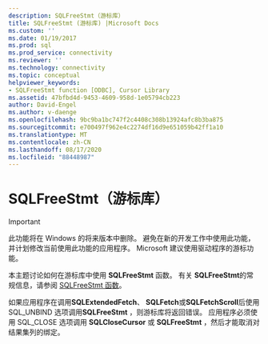 ```yaml
---
description: SQLFreeStmt（游标库）
title: SQLFreeStmt (游标库) |Microsoft Docs
ms.custom: ''
ms.date: 01/19/2017
ms.prod: sql
ms.prod_service: connectivity
ms.reviewer: ''
ms.technology: connectivity
ms.topic: conceptual
helpviewer_keywords:
- SQLFreeStmt function [ODBC], Cursor Library
ms.assetid: 47bfbd4d-9453-4609-958d-1e05794cb223
author: David-Engel
ms.author: v-daenge
ms.openlocfilehash: 9bc9ba1bc747f2c4408c308b13924afc8b3ba875
ms.sourcegitcommit: e700497f962e4c2274df16d9e651059b42ff1a10
ms.translationtype: MT
ms.contentlocale: zh-CN
ms.lasthandoff: 08/17/2020
ms.locfileid: "88448987"
---
```

# <a name="sqlfreestmt-cursor-library"></a>SQLFreeStmt（游标库）
> [!IMPORTANT]  
>  此功能将在 Windows 的将来版本中删除。 避免在新的开发工作中使用此功能，并计划修改当前使用此功能的应用程序。 Microsoft 建议使用驱动程序的游标功能。  
  
 本主题讨论如何在游标库中使用 **SQLFreeStmt** 函数。 有关 **SQLFreeStmt**的常规信息，请参阅 [SQLFreeStmt 函数](../../../odbc/reference/syntax/sqlfreestmt-function.md)。  
  
 如果应用程序在调用**SQLExtendedFetch**、 **SQLFetch**或**SQLFetchScroll**后使用 SQL_UNBIND 选项调用**SQLFreeStmt** ，则游标库将返回错误。 应用程序必须使用 SQL_CLOSE 选项调用 **SQLCloseCursor** 或 **SQLFreeStmt** ，然后才能取消对结果集列的绑定。
